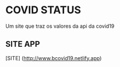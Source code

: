 
# COVID STATUS

Um site que traz os valores da api da covid19

## SITE APP

[SITE] (http://www.bcovid19.netlify.app)